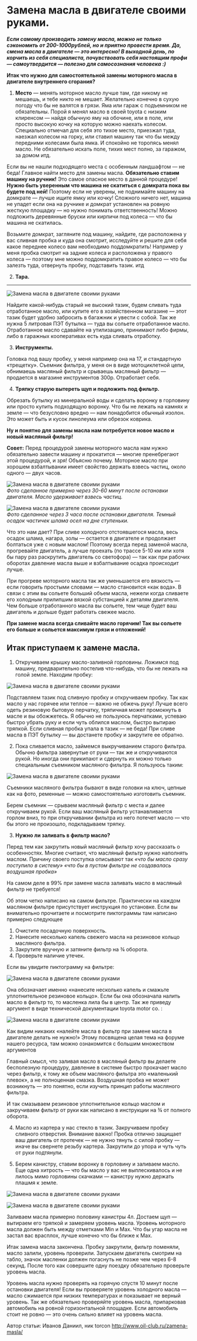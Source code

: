 # Замена масла в двигателе своими руками.
_**Если самому производить замену масла, можно не только сэкономить от 200-1000рублей, но и приятно провести время. Да, смена масла в двигателе — это интересно! В выходной день, по корчить из себя специалиста, почувствовать себя настоящим профи — самоутвердится — полезно для самосознания человека :)**_

**Итак что нужно для самостоятельной замены моторного масла в двигателе внутреннего сгорания?**

1. **Место** — менять моторное масло лучше там, где никому не мешаешь, и тебе никто не мешает. Желательно конечно в сухую погоду что бы не валятся в грязи. Яма или гараж с подъемником не обязательны. Порой я менял масло в своей toyota с низким клиренсом — найдя обычную яму на обочине, или в поле, или просто высокую кочку на которую можно наехать колесом. Специально отмечал для себя это тихое место, приезжал туда, наезжал колесом на горку, или ставил машину так что бы между передними колесами была ямка. И спокойно не торопясь менял масло. Не обязательно искать поле, тихих мест полно, за гаражом, за домом итд.

  Если вы не нашли подходящего места с особенным ландшафтом — не беда! Главное найти место для замены масла. **Обязательно ставим машину на ручник!** Это самое опасное место в данной процедуре! **Нужно быть уверенным что машина не скатиться с домкрата пока вы будете под ней!** Поэтому если не уверены, не поднимайте машину на домкрате — лучше ищите ямку или кочку! Сложного ничего нет, машина не упадет если она на ручнике и домкрат установлен на ровную жесткую площадку — но нужно понимать ответственность! Можно подложить деревянные бруски или кирпичи под колеса — что бы машина не скатилась.

  Возьмите домкрат, загляните под машину, найдите, где расположена у вас сливная пробка и куда она смотрит, исследуйте и решите для себя какое переднее колесо вам необходимо поддомкратить! Например у меня пробка смотрит на задние колеса и расположена у правого колеса —  поэтому мне можно поддомкратить правое колесо — что бы залезть туда, отвернуть пробку, подставить тазик. итд

2. **Тара.**
****
  ![Замена масла в двигателе своими руками](/images/Auto/zamena_masla_01.jpg 'Замена масла в двигателе своими руками')

  Найдите какой-нибудь старый не высокий тазик, будем сливать туда отработанное масло, или купите его в хозяйственном магазине — этот тазик будет удобно забросить в багажник и увести с собой. Так же нужна 5 литровая ПЭТ бутылка — туда вы сольете отработанное масло. Отработанное масло сдавайте на утилизацию, принимают либо фирмы, либо в гаражных кооперативах есть куда сливать отработку.

3. **Инструменты.**

  Головка под  вашу пробку, у меня например она на 17, и стандартную «трещетку». Съемник фильтра, у меня он в виде мотоциклетной цепи, обнимаешь масляный фильтр и срываешь масляный фильтр — продается в магазине инструментов 300р. Отработает себя.

4. **Тряпку старую вытереть щуп и подложить под фильтр.**

  Обрезать бутылку из минеральной воды и сделать воронку в горловину или просто купить подходящую воронку. Что бы не лежать на камнях и земле — что безусловно вредно — нам понадобится обычный изолон. Это может быть и кусок линолеума или обрезок коврика.

**Ну и понятно для замены масла нам потребуется новое масло и новый масляный фильтр!**

**Совет:** Перед процедурой замены моторного масла нам нужно обязательно завести машину и прокатится — многие пренебрегают этой процедурой, и зря! Объясню почему. Моторное масло при хорошем взбалтывании имеет свойство держать взвесь частиц, около одного — двух часов.

![Замена масла в двигателе своими руками](/images/Auto/zamena_masla_02.jpg 'Замена масла в двигателе своими руками')  
_Фото сделанное примерно через 30-60 минут после остановки двигателя. Масло удерживает взвесь частиц._

![Замена масла в двигателе своими руками](/images/Auto/zamena_masla_03.jpg 'Замена масла в двигателе своими руками')  
_Фото сделанное через 3 часа после остановки двигателя. Темный осадок частичек шлама осел на дне ступеньки._

Что это нам дает? При сливе холодного отстоявшегося масла, весь осадок шлама, нагара, золы — остается в двигателе и продолжает болтаться уже с новым маслом! Поэтому всегда перед заменой масла, прогревайте двигатель, а лучше проехать (по трассе 5-10 км или хотя бы пару раз раскрутить двигатель со светофора) — так как при рабочих оборотах давление масла выше и взбалтывание осадка происходит лучше.

При прогреве моторного масла так же уменьшается его вязкость — если говорить простыми словами — масло становится «как вода». В связи с этим вы сольете больший объем масла, нежели когда сливаете его холодным прилипшим вязкой субстанцией к деталям двигателя. Чем больше отработанного масла вы сольете, тем чище будет ваш двигатель и дольше будет работать свежее масло.

**При замене масла всегда сливайте масло горячим! Так вы сольете его больше и сольется максимум грязи и отложений!**

## Итак приступаем к замене масла.

1. Откручиваем крышку масло-заливной горловины. Ложимся под машину, предварительно постелив что-нибудь, что бы не лежать на голой земле. Находим пробку:

  ![Замена масла в двигателе своими руками](/images/Auto/zamena_masla_04.jpg 'Замена масла в двигателе своими руками')

  Подставляем тазик под сливную пробку и откручиваем пробку. Так как масло у нас горячее или теплое — важно не обжечь руку! Лучше всего одеть резиновую бытовую перчатку, тряпичная может промокнуть в масле и вы обожжетесь. Я обычно не пользуюсь перчатками, успеваю быстро убрать руку и если чуть облился маслом, быстро вытираю тряпкой. Если сливная пробка упала в тазик — не беда! При сливе масла в ПЭТ бутылку — вы достанете пробку и закрутите ее обратно.

2. Пока сливается масло, займемся выкручиванием старого фильтра. Обычно фильтра завернутые от руки — так же и откручиваются рукой. Но иногда они прикипают и сдернуть их можно только специальным съемником масляного фильтра. Я пользуюсь таким:

  ![Замена масла в двигателе своими руками](/images/Auto/zamena_masla_05.jpg 'Замена масла в двигателе своими руками')

  Съемники масляного фильтра бывают в виде головки на ключ, цепные как на фото,  ременные — можно самостоятельно изготовить съемник.

  Берем съемник — срываем масляный фильтр с места и далее откручиваем рукой. Если ваш масляный фильтр устанавливается горлом вниз, то при откручивании фильтра из него потечет масло — что бы этого не произошло, подкладываем тряпку.

3. **Нужно ли заливать в фильтр масло?**

  Перед тем как закрутить новый масляный фильтр хочу рассказать о особенностях. Многие считают, что масляный фильтр нужно наполнять маслом.  Причину своего поступка описывают так _«что бы масло сразу поступило в систему» «что бы в пустом фильтре не создавалась воздушная пробка»_

  На самом деле в 99% при замене масла заливать масло в масляный фильтр не требуется!

  Об этом четко написано на самом фильтре. Практически на каждом масляном фильтре присутствует инструкция по установке. Если вы внимательно прочитаете и посмотрите пиктограммы там написано примерно следующее

  1. Очистите посадочную поверхность.
  2. Нанесите несколько капель свежего масла на резиновое кольцо масляного фильтра.
  3. Закрутите вручную и затяните фильтр на ¾ оборота.
  4. Проверьте наличие утечек.

  Если вы увидите пиктограмму на фильтре:

  ![Замена масла в двигателе своими руками](/images/Auto/zamena_masla_06.jpg 'Замена масла в двигателе своими руками')

  Она обозначает именно «нанесите несколько капель и смажьте уплотнительное резиновое кольцо». Если бы она обозначала налить масло в фильтр то, то масленка лила бы в центр. Так же приведу аргумент в виде технической документации toyota motor co. :

  ![Замена масла в двигателе своими руками](/images/Auto/zamena_masla_07.jpg 'Замена масла в двигателе своими руками')

  Как видим никаких «налейте масла в фильтр при замене масла в двигателе делать не нужно!» Этому посвящена целая тема на форуме нашего ресурса, там можно ознакомится с большим множеством аргументов

  Главный смысл, что заливая масло в масляный фильтр вы делаете бесполезную процедуру, давление в системе быстро прокачает масло через фильтр, к тому же объем масляного фильтра это «маленький плевок», а не полноценная смазка. Воздушная пробка не может возникнуть — это понятно, если изучить принцип работы масляного фильтра.

  И так смазываем резиновое уплотнительное кольцо маслом и закручиваем фильтр от руки как написано в инструкции на ¾ от полного оборота.

4. Масло из картера у нас стекло в тазик. Закручиваем пробку сливного отверстия. Внимание важно! Пробка отлично защищает ваш двигатель от протечек — не нужно тянуть с силой пробку — иначе вы свернете резьбу картера. Закрутили до упора и чуть чуть от руки подтянули.

5. Берем канистру, ставим воронку в горловину и заливаем масло. Еще одна хитрость — что бы масло у вас не выплескивалось и не лилось мимо горловины скачками — канистру нужно держать плашмя к земле.

  ![Замена масла в двигателе своими руками](/images/Auto/zamena_masla_08.jpg 'Замена масла в двигателе своими руками')

  ![Замена масла в двигателе своими руками](/images/Auto/zamena_masla_09.jpg 'Замена масла в двигателе своими руками')

  Заливаем масла примерно половину канистры 4л. Достаем щуп — вытираем его тряпкой и замеряем уровень масла. Уровень моторного масла должен быть между отметками Min и Max. Что бы угар масла не застал вас врасплох, лучше конечно что бы ближе к Max.

Итак замена масла закончена. Пробку закрутили, фильтр поменяли, масло залили, уровень проверили. Запускаем двигатель смотрим на табло, значок масленки должен погаснуть не позже чем через 6-8 секунд. После того как совершите одну поездку обязательно проверьте уровень масла.

Уровень масла нужно проверять на горячую спустя 10 минут после остановки двигателя! Если вы проверяете уровень холодного масла — масло сжимается при низких температурах и показывает не верный уровень. Так же обязательно проверяйте уровень масла, припарковав автомобиль на ровной горизонтальной площадке. Если автомобиль стоит не ровно — это очень сильно влияет на уровень масла.

Автор статьи: Иванов Даниил, ник torcon http://www.oil-club.ru/zamena-masla/
